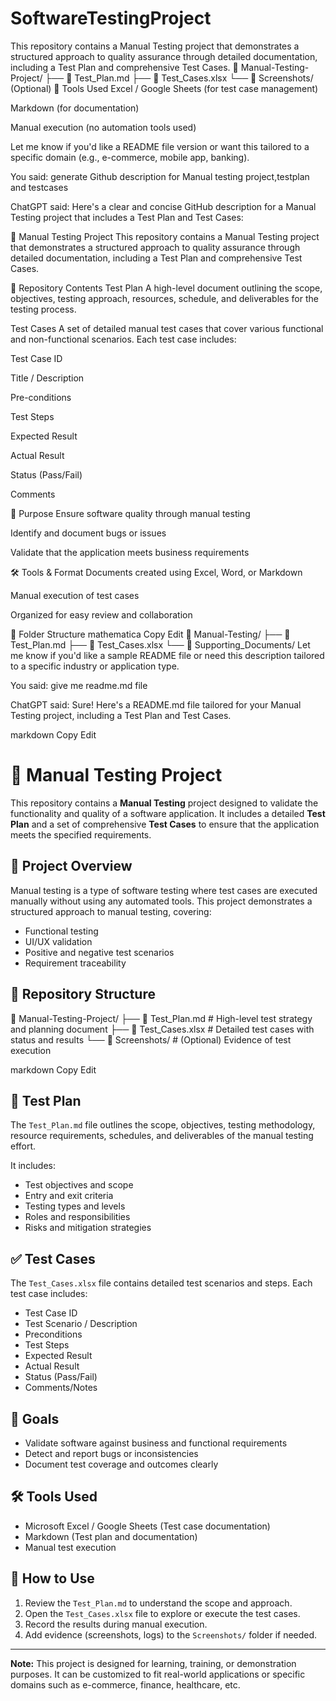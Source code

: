 # SoftwareTestingProject
This repository contains a Manual Testing project that demonstrates a structured approach to quality assurance through detailed documentation, including a Test Plan and comprehensive Test Cases.
📁 Manual-Testing-Project/
├── 📄 Test_Plan.md
├── 📄 Test_Cases.xlsx
└── 📁 Screenshots/ (Optional)
🧪 Tools Used
Excel / Google Sheets (for test case management)

Markdown (for documentation)

Manual execution (no automation tools used)

Let me know if you'd like a README file version or want this tailored to a specific domain (e.g., e-commerce, mobile app, banking).



You said:
generate Github description for Manual testing project,testplan and testcases

ChatGPT said:
Here's a clear and concise GitHub description for a Manual Testing project that includes a Test Plan and Test Cases:

🧪 Manual Testing Project
This repository contains a Manual Testing project that demonstrates a structured approach to quality assurance through detailed documentation, including a Test Plan and comprehensive Test Cases.

📁 Repository Contents
Test Plan
A high-level document outlining the scope, objectives, testing approach, resources, schedule, and deliverables for the testing process.

Test Cases
A set of detailed manual test cases that cover various functional and non-functional scenarios. Each test case includes:

Test Case ID

Title / Description

Pre-conditions

Test Steps

Expected Result

Actual Result

Status (Pass/Fail)

Comments

🎯 Purpose
Ensure software quality through manual testing

Identify and document bugs or issues

Validate that the application meets business requirements

🛠️ Tools & Format
Documents created using Excel, Word, or Markdown

Manual execution of test cases

Organized for easy review and collaboration

📂 Folder Structure
mathematica
Copy
Edit
📁 Manual-Testing/
├── 📄 Test_Plan.md
├── 📄 Test_Cases.xlsx
└── 📁 Supporting_Documents/
Let me know if you'd like a sample README file or need this description tailored to a specific industry or application type.



You said:
give me readme.md file

ChatGPT said:
Sure! Here's a README.md file tailored for your Manual Testing project, including a Test Plan and Test Cases.

markdown
Copy
Edit
# 🧪 Manual Testing Project

This repository contains a **Manual Testing** project designed to validate the functionality and quality of a software application. It includes a detailed **Test Plan** and a set of comprehensive **Test Cases** to ensure that the application meets the specified requirements.

## 📄 Project Overview

Manual testing is a type of software testing where test cases are executed manually without using any automated tools. This project demonstrates a structured approach to manual testing, covering:

- Functional testing
- UI/UX validation
- Positive and negative test scenarios
- Requirement traceability

## 📁 Repository Structure

📁 Manual-Testing-Project/
├── 📄 Test_Plan.md # High-level test strategy and planning document
├── 📄 Test_Cases.xlsx # Detailed test cases with status and results
└── 📁 Screenshots/ # (Optional) Evidence of test execution

markdown
Copy
Edit

## 📝 Test Plan

The `Test_Plan.md` file outlines the scope, objectives, testing methodology, resource requirements, schedules, and deliverables of the manual testing effort.

It includes:

- Test objectives and scope
- Entry and exit criteria
- Testing types and levels
- Roles and responsibilities
- Risks and mitigation strategies

## ✅ Test Cases

The `Test_Cases.xlsx` file contains detailed test scenarios and steps. Each test case includes:

- Test Case ID
- Test Scenario / Description
- Preconditions
- Test Steps
- Expected Result
- Actual Result
- Status (Pass/Fail)
- Comments/Notes

## 🎯 Goals

- Validate software against business and functional requirements
- Detect and report bugs or inconsistencies
- Document test coverage and outcomes clearly

## 🛠️ Tools Used

- Microsoft Excel / Google Sheets (Test case documentation)
- Markdown (Test plan and documentation)
- Manual test execution

## 📌 How to Use

1. Review the `Test_Plan.md` to understand the scope and approach.
2. Open the `Test_Cases.xlsx` file to explore or execute the test cases.
3. Record the results during manual execution.
4. Add evidence (screenshots, logs) to the `Screenshots/` folder if needed.

---

**Note:** This project is designed for learning, training, or demonstration purposes. It can be customized to fit real-world applications or specific domains such as e-commerce, finance, healthcare, etc.

